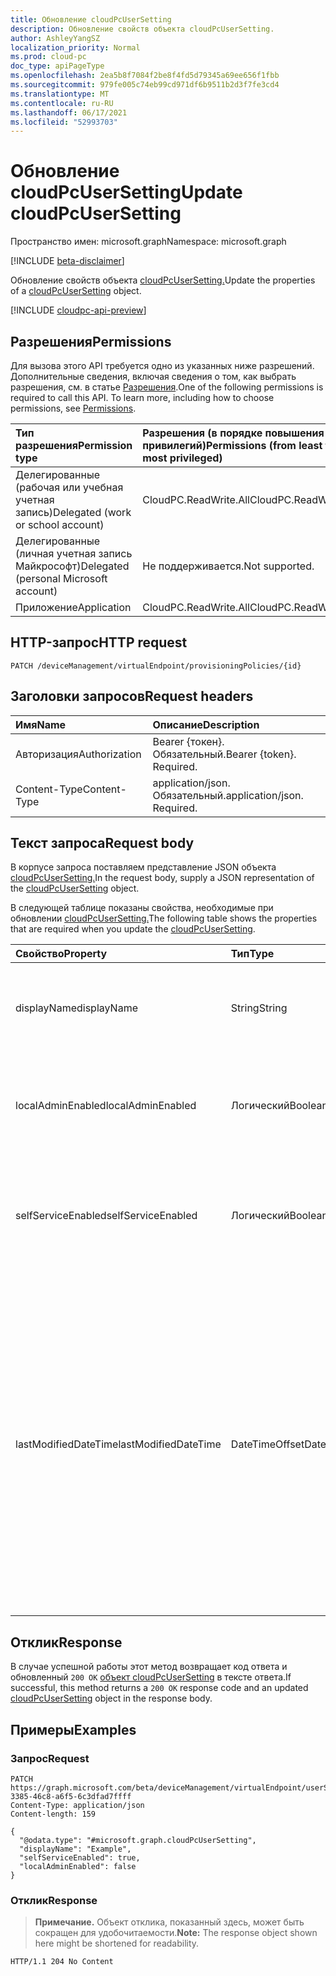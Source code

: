 ```yaml
---
title: Обновление cloudPcUserSetting
description: Обновление свойств объекта cloudPcUserSetting.
author: AshleyYangSZ
localization_priority: Normal
ms.prod: cloud-pc
doc_type: apiPageType
ms.openlocfilehash: 2ea5b8f7084f2be8f4fd5d79345a69ee656f1fbb
ms.sourcegitcommit: 979fe005c74eb99cd971df6b9511b2d3f7fe3cd4
ms.translationtype: MT
ms.contentlocale: ru-RU
ms.lasthandoff: 06/17/2021
ms.locfileid: "52993703"
---
```

# <a name="update-cloudpcusersetting"></a><span data-ttu-id="16af7-103">Обновление cloudPcUserSetting</span><span class="sxs-lookup"><span data-stu-id="16af7-103">Update cloudPcUserSetting</span></span>

<span data-ttu-id="16af7-104">Пространство имен: microsoft.graph</span><span class="sxs-lookup"><span data-stu-id="16af7-104">Namespace: microsoft.graph</span></span>

[!INCLUDE [beta-disclaimer](../../includes/beta-disclaimer.md)]

<span data-ttu-id="16af7-105">Обновление свойств объекта [cloudPcUserSetting.](../resources/cloudpcusersetting.md)</span><span class="sxs-lookup"><span data-stu-id="16af7-105">Update the properties of a [cloudPcUserSetting](../resources/cloudpcusersetting.md) object.</span></span>

[!INCLUDE [cloudpc-api-preview](../../includes/cloudpc-api-preview.md)]

## <a name="permissions"></a><span data-ttu-id="16af7-106">Разрешения</span><span class="sxs-lookup"><span data-stu-id="16af7-106">Permissions</span></span>

<span data-ttu-id="16af7-p101">Для вызова этого API требуется одно из указанных ниже разрешений. Дополнительные сведения, включая сведения о том, как выбрать разрешения, см. в статье [Разрешения](/graph/permissions-reference).</span><span class="sxs-lookup"><span data-stu-id="16af7-p101">One of the following permissions is required to call this API. To learn more, including how to choose permissions, see [Permissions](/graph/permissions-reference).</span></span>

|<span data-ttu-id="16af7-109">Тип разрешения</span><span class="sxs-lookup"><span data-stu-id="16af7-109">Permission type</span></span>|<span data-ttu-id="16af7-110">Разрешения (в порядке повышения привилегий)</span><span class="sxs-lookup"><span data-stu-id="16af7-110">Permissions (from least to most privileged)</span></span>|
|:---|:---|
|<span data-ttu-id="16af7-111">Делегированные (рабочая или учебная учетная запись)</span><span class="sxs-lookup"><span data-stu-id="16af7-111">Delegated (work or school account)</span></span>|<span data-ttu-id="16af7-112">CloudPC.ReadWrite.All</span><span class="sxs-lookup"><span data-stu-id="16af7-112">CloudPC.ReadWrite.All</span></span>|
|<span data-ttu-id="16af7-113">Делегированные (личная учетная запись Майкрософт)</span><span class="sxs-lookup"><span data-stu-id="16af7-113">Delegated (personal Microsoft account)</span></span>|<span data-ttu-id="16af7-114">Не поддерживается.</span><span class="sxs-lookup"><span data-stu-id="16af7-114">Not supported.</span></span>|
|<span data-ttu-id="16af7-115">Приложение</span><span class="sxs-lookup"><span data-stu-id="16af7-115">Application</span></span>|<span data-ttu-id="16af7-116">CloudPC.ReadWrite.All</span><span class="sxs-lookup"><span data-stu-id="16af7-116">CloudPC.ReadWrite.All</span></span>|

## <a name="http-request"></a><span data-ttu-id="16af7-117">HTTP-запрос</span><span class="sxs-lookup"><span data-stu-id="16af7-117">HTTP request</span></span>

<!-- {
  "blockType": "ignored"
}
-->

``` http
PATCH /deviceManagement/virtualEndpoint/provisioningPolicies/{id}
```

## <a name="request-headers"></a><span data-ttu-id="16af7-118">Заголовки запросов</span><span class="sxs-lookup"><span data-stu-id="16af7-118">Request headers</span></span>

| <span data-ttu-id="16af7-119">Имя</span><span class="sxs-lookup"><span data-stu-id="16af7-119">Name</span></span>          | <span data-ttu-id="16af7-120">Описание</span><span class="sxs-lookup"><span data-stu-id="16af7-120">Description</span></span>                |
| :------------ | :------------------------  |
| <span data-ttu-id="16af7-121">Авторизация</span><span class="sxs-lookup"><span data-stu-id="16af7-121">Authorization</span></span> | <span data-ttu-id="16af7-p102">Bearer {токен}. Обязательный.</span><span class="sxs-lookup"><span data-stu-id="16af7-p102">Bearer {token}. Required.</span></span>  |
| <span data-ttu-id="16af7-124">Content-Type</span><span class="sxs-lookup"><span data-stu-id="16af7-124">Content-Type</span></span>  | <span data-ttu-id="16af7-p103">application/json. Обязательный.</span><span class="sxs-lookup"><span data-stu-id="16af7-p103">application/json. Required.</span></span>|

## <a name="request-body"></a><span data-ttu-id="16af7-127">Текст запроса</span><span class="sxs-lookup"><span data-stu-id="16af7-127">Request body</span></span>

<span data-ttu-id="16af7-128">В корпусе запроса поставляем представление JSON объекта [cloudPcUserSetting.](../resources/cloudpcusersetting.md)</span><span class="sxs-lookup"><span data-stu-id="16af7-128">In the request body, supply a JSON representation of the [cloudPcUserSetting](../resources/cloudpcusersetting.md) object.</span></span>

<span data-ttu-id="16af7-129">В следующей таблице показаны свойства, необходимые при обновлении [cloudPcUserSetting.](../resources/cloudpcusersetting.md)</span><span class="sxs-lookup"><span data-stu-id="16af7-129">The following table shows the properties that are required when you update the [cloudPcUserSetting](../resources/cloudpcusersetting.md).</span></span>

|<span data-ttu-id="16af7-130">Свойство</span><span class="sxs-lookup"><span data-stu-id="16af7-130">Property</span></span>|<span data-ttu-id="16af7-131">Тип</span><span class="sxs-lookup"><span data-stu-id="16af7-131">Type</span></span>|<span data-ttu-id="16af7-132">Описание</span><span class="sxs-lookup"><span data-stu-id="16af7-132">Description</span></span>|
|:---|:---|:---|
|<span data-ttu-id="16af7-133">displayName</span><span class="sxs-lookup"><span data-stu-id="16af7-133">displayName</span></span>|<span data-ttu-id="16af7-134">String</span><span class="sxs-lookup"><span data-stu-id="16af7-134">String</span></span>|<span data-ttu-id="16af7-135">Имя параметра, отображаемая в пользовательском интерфейсе.</span><span class="sxs-lookup"><span data-stu-id="16af7-135">The setting name displayed in the user interface.</span></span>|
|<span data-ttu-id="16af7-136">localAdminEnabled</span><span class="sxs-lookup"><span data-stu-id="16af7-136">localAdminEnabled</span></span>|<span data-ttu-id="16af7-137">Логический</span><span class="sxs-lookup"><span data-stu-id="16af7-137">Boolean</span></span>|<span data-ttu-id="16af7-138">Чтобы включить локальный параметр администрирования, измените этот параметр на `True` . </span><span class="sxs-lookup"><span data-stu-id="16af7-138">To turn on the local admin option, change this setting to `True`. </span></span> |
|<span data-ttu-id="16af7-139">selfServiceEnabled</span><span class="sxs-lookup"><span data-stu-id="16af7-139">selfServiceEnabled</span></span>|<span data-ttu-id="16af7-140">Логический</span><span class="sxs-lookup"><span data-stu-id="16af7-140">Boolean</span></span>|<span data-ttu-id="16af7-141">Чтобы включить параметр самообслуживки, измените этот параметр на `True` . </span><span class="sxs-lookup"><span data-stu-id="16af7-141">To turn on the self-service option, change this setting to `True`. </span></span>|
|<span data-ttu-id="16af7-142">lastModifiedDateTime</span><span class="sxs-lookup"><span data-stu-id="16af7-142">lastModifiedDateTime</span></span>|<span data-ttu-id="16af7-143">DateTimeOffset</span><span class="sxs-lookup"><span data-stu-id="16af7-143">DateTimeOffset</span></span>|<span data-ttu-id="16af7-144">Последняя дата и время изменения параметра.</span><span class="sxs-lookup"><span data-stu-id="16af7-144">The last date and time the setting was modified.</span></span> <span data-ttu-id="16af7-145">Тип Timestamp представляет сведения о дате и времени с помощью формата ISO 8601 и всегда находится во времени UTC.</span><span class="sxs-lookup"><span data-stu-id="16af7-145">The Timestamp type represents the date and time information using ISO 8601 format and is always in UTC time.</span></span> <span data-ttu-id="16af7-146">Например, полночь UTC 1 января 2014 г. выглядит так: '2014-01-01T00:00:00Z'.</span><span class="sxs-lookup"><span data-stu-id="16af7-146">For example, midnight UTC on Jan 1, 2014 looks like this: '2014-01-01T00:00:00Z'.</span></span> |



## <a name="response"></a><span data-ttu-id="16af7-147">Отклик</span><span class="sxs-lookup"><span data-stu-id="16af7-147">Response</span></span>

<span data-ttu-id="16af7-148">В случае успешной работы этот метод возвращает код ответа и обновленный `200 OK` [объект cloudPcUserSetting](../resources/cloudpcusersetting.md) в тексте ответа.</span><span class="sxs-lookup"><span data-stu-id="16af7-148">If successful, this method returns a `200 OK` response code and an updated [cloudPcUserSetting](../resources/cloudpcusersetting.md) object in the response body.</span></span>

## <a name="examples"></a><span data-ttu-id="16af7-149">Примеры</span><span class="sxs-lookup"><span data-stu-id="16af7-149">Examples</span></span>

### <a name="request"></a><span data-ttu-id="16af7-150">Запрос</span><span class="sxs-lookup"><span data-stu-id="16af7-150">Request</span></span>
<!-- {
  "blockType": "request",
  "name": "update_cloudpcusersetting"
}
-->
``` http
PATCH https://graph.microsoft.com/beta/deviceManagement/virtualEndpoint/userSettings/b0c2d35f-3385-46c8-a6f5-6c3dfad7ffff
Content-Type: application/json
Content-length: 159

{
  "@odata.type": "#microsoft.graph.cloudPcUserSetting",
  "displayName": "Example",
  "selfServiceEnabled": true,
  "localAdminEnabled": false
}
```


### <a name="response"></a><span data-ttu-id="16af7-151">Отклик</span><span class="sxs-lookup"><span data-stu-id="16af7-151">Response</span></span>
><span data-ttu-id="16af7-152">**Примечание.** Объект отклика, показанный здесь, может быть сокращен для удобочитаемости.</span><span class="sxs-lookup"><span data-stu-id="16af7-152">**Note:** The response object shown here might be shortened for readability.</span></span>
<!-- {
  "blockType": "response",
  "truncated": true
}
-->
``` http
HTTP/1.1 204 No Content
```
